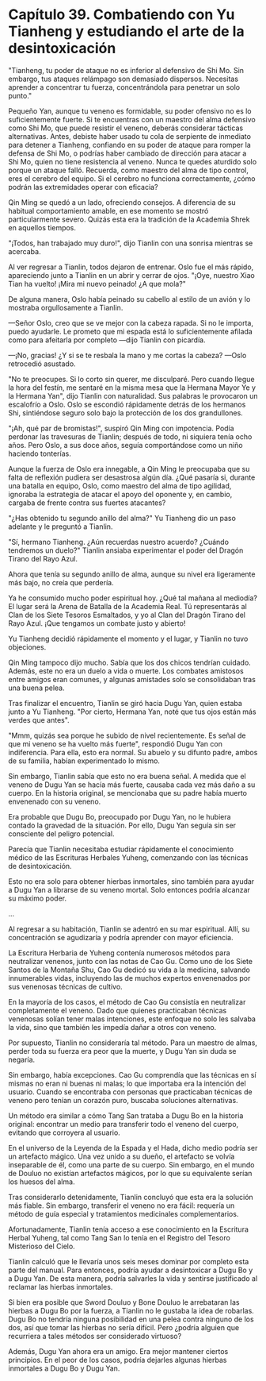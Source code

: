 
# Capítulo 39. Combatiendo con Yu Tianheng y estudiando el arte de la desintoxicación


"Tianheng, tu poder de ataque no es inferior al defensivo de Shi Mo. Sin embargo, tus ataques relámpago son demasiado dispersos. Necesitas aprender a concentrar tu fuerza, concentrándola para penetrar un solo punto."

Pequeño Yan, aunque tu veneno es formidable, su poder ofensivo no es lo suficientemente fuerte. Si te encuentras con un maestro del alma defensivo como Shi Mo, que puede resistir el veneno, deberás considerar tácticas alternativas. Antes, debiste haber usado tu cola de serpiente de inmediato para detener a Tianheng, confiando en su poder de ataque para romper la defensa de Shi Mo, o podrías haber cambiado de dirección para atacar a Shi Mo, quien no tiene resistencia al veneno. Nunca te quedes aturdido solo porque un ataque falló. Recuerda, como maestro del alma de tipo control, eres el cerebro del equipo. Si el cerebro no funciona correctamente, ¿cómo podrán las extremidades operar con eficacia?

Qin Ming se quedó a un lado, ofreciendo consejos. A diferencia de su habitual comportamiento amable, en ese momento se mostró particularmente severo. Quizás esta era la tradición de la Academia Shrek en aquellos tiempos.

"¡Todos, han trabajado muy duro!", dijo Tianlin con una sonrisa mientras se acercaba.

Al ver regresar a Tianlin, todos dejaron de entrenar. Oslo fue el más rápido, apareciendo junto a Tianlin en un abrir y cerrar de ojos. "¡Oye, nuestro Xiao Tian ha vuelto! ¡Mira mi nuevo peinado! ¿A que mola?"

De alguna manera, Oslo había peinado su cabello al estilo de un avión y lo mostraba orgullosamente a Tianlin.

—Señor Oslo, creo que se ve mejor con la cabeza rapada. Si no le importa, puedo ayudarle. Le prometo que mi espada está lo suficientemente afilada como para afeitarla por completo —dijo Tianlin con picardía.

—¡No, gracias! ¿Y si se te resbala la mano y me cortas la cabeza? —Oslo retrocedió asustado.

"No te preocupes. Si lo corto sin querer, me disculparé. Pero cuando llegue la hora del festín, me sentaré en la misma mesa que la Hermana Mayor Ye y la Hermana Yan", dijo Tianlin con naturalidad. Sus palabras le provocaron un escalofrío a Oslo. Oslo se escondió rápidamente detrás de los hermanos Shi, sintiéndose seguro solo bajo la protección de los dos grandullones.

"¡Ah, qué par de bromistas!", suspiró Qin Ming con impotencia. Podía perdonar las travesuras de Tianlin; después de todo, ni siquiera tenía ocho años. Pero Oslo, a sus doce años, seguía comportándose como un niño haciendo tonterías.

Aunque la fuerza de Oslo era innegable, a Qin Ming le preocupaba que su falta de reflexión pudiera ser desastrosa algún día. ¿Qué pasaría si, durante una batalla en equipo, Oslo, como maestro del alma de tipo agilidad, ignoraba la estrategia de atacar el apoyo del oponente y, en cambio, cargaba de frente contra sus fuertes atacantes?

"¿Has obtenido tu segundo anillo del alma?" Yu Tianheng dio un paso adelante y le preguntó a Tianlin.

"Sí, hermano Tianheng. ¿Aún recuerdas nuestro acuerdo? ¿Cuándo tendremos un duelo?" Tianlin ansiaba experimentar el poder del Dragón Tirano del Rayo Azul.

Ahora que tenía su segundo anillo de alma, aunque su nivel era ligeramente más bajo, no creía que perdería.

Ya he consumido mucho poder espiritual hoy. ¿Qué tal mañana al mediodía? El lugar será la Arena de Batalla de la Academia Real. Tú representarás al Clan de los Siete Tesoros Esmaltados, y yo al Clan del Dragón Tirano del Rayo Azul. ¡Que tengamos un combate justo y abierto!

Yu Tianheng decidió rápidamente el momento y el lugar, y Tianlin no tuvo objeciones.

Qin Ming tampoco dijo mucho. Sabía que los dos chicos tendrían cuidado. Además, este no era un duelo a vida o muerte. Los combates amistosos entre amigos eran comunes, y algunas amistades solo se consolidaban tras una buena pelea.

Tras finalizar el encuentro, Tianlin se giró hacia Dugu Yan, quien estaba junto a Yu Tianheng. "Por cierto, Hermana Yan, noté que tus ojos están más verdes que antes".

"Mmm, quizás sea porque he subido de nivel recientemente. Es señal de que mi veneno se ha vuelto más fuerte", respondió Dugu Yan con indiferencia. Para ella, esto era normal. Su abuelo y su difunto padre, ambos de su familia, habían experimentado lo mismo.

Sin embargo, Tianlin sabía que esto no era buena señal. A medida que el veneno de Dugu Yan se hacía más fuerte, causaba cada vez más daño a su cuerpo. En la historia original, se mencionaba que su padre había muerto envenenado con su veneno.

Era probable que Dugu Bo, preocupado por Dugu Yan, no le hubiera contado la gravedad de la situación. Por ello, Dugu Yan seguía sin ser consciente del peligro potencial.

Parecía que Tianlin necesitaba estudiar rápidamente el conocimiento médico de las Escrituras Herbales Yuheng, comenzando con las técnicas de desintoxicación.

Esto no era solo para obtener hierbas inmortales, sino también para ayudar a Dugu Yan a librarse de su veneno mortal. Solo entonces podría alcanzar su máximo poder.

...

Al regresar a su habitación, Tianlin se adentró en su mar espiritual. Allí, su concentración se agudizaría y podría aprender con mayor eficiencia.

La Escritura Herbaria de Yuheng contenía numerosos métodos para neutralizar venenos, junto con las notas de Cao Gu. Como uno de los Siete Santos de la Montaña Shu, Cao Gu dedicó su vida a la medicina, salvando innumerables vidas, incluyendo las de muchos expertos envenenados por sus venenosas técnicas de cultivo.

En la mayoría de los casos, el método de Cao Gu consistía en neutralizar completamente el veneno. Dado que quienes practicaban técnicas venenosas solían tener malas intenciones, este enfoque no solo les salvaba la vida, sino que también les impedía dañar a otros con veneno.

Por supuesto, Tianlin no consideraría tal método. Para un maestro de almas, perder toda su fuerza era peor que la muerte, y Dugu Yan sin duda se negaría.

Sin embargo, había excepciones. Cao Gu comprendía que las técnicas en sí mismas no eran ni buenas ni malas; lo que importaba era la intención del usuario. Cuando se encontraba con personas que practicaban técnicas de veneno pero tenían un corazón puro, buscaba soluciones alternativas.

Un método era similar a cómo Tang San trataba a Dugu Bo en la historia original: encontrar un medio para transferir todo el veneno del cuerpo, evitando que corroyera al usuario.

En el universo de la Leyenda de la Espada y el Hada, dicho medio podría ser un artefacto mágico. Una vez unido a su dueño, el artefacto se volvía inseparable de él, como una parte de su cuerpo. Sin embargo, en el mundo de Douluo no existían artefactos mágicos, por lo que su equivalente serían los huesos del alma.

Tras considerarlo detenidamente, Tianlin concluyó que esta era la solución más fiable. Sin embargo, transferir el veneno no era fácil: requería un método de guía especial y tratamientos medicinales complementarios.

Afortunadamente, Tianlin tenía acceso a ese conocimiento en la Escritura Herbal Yuheng, tal como Tang San lo tenía en el Registro del Tesoro Misterioso del Cielo.

Tianlin calculó que le llevaría unos seis meses dominar por completo esta parte del manual. Para entonces, podría ayudar a desintoxicar a Dugu Bo y a Dugu Yan. De esta manera, podría salvarles la vida y sentirse justificado al reclamar las hierbas inmortales.

Si bien era posible que Sword Douluo y Bone Douluo le arrebataran las hierbas a Dugu Bo por la fuerza, a Tianlin no le gustaba la idea de robarlas. Dugu Bo no tendría ninguna posibilidad en una pelea contra ninguno de los dos, así que tomar las hierbas no sería difícil. Pero ¿podría alguien que recurriera a tales métodos ser considerado virtuoso?

Además, Dugu Yan ahora era un amigo. Era mejor mantener ciertos principios. En el peor de los casos, podría dejarles algunas hierbas inmortales a Dugu Bo y Dugu Yan.